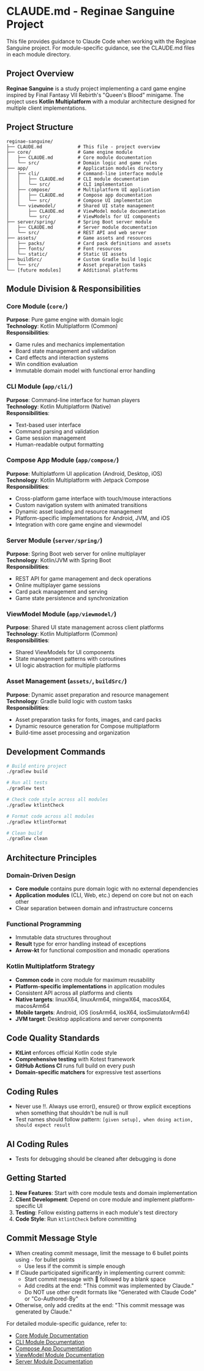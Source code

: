 # CLAUDE.md - Reginae Sanguine Project

This file provides guidance to Claude Code when working with the Reginae Sanguine project. For module-specific guidance, see the CLAUDE.md files in each module directory.

## Project Overview

**Reginae Sanguine** is a study project implementing a card game engine inspired by Final Fantasy VII Rebirth's "Queen's Blood" minigame. The project uses **Kotlin Multiplatform** with a modular architecture designed for multiple client implementations.

## Project Structure

```
reginae-sanguine/
├── CLAUDE.md             # This file - project overview
├── core/                 # Game engine module
│   ├── CLAUDE.md         # Core module documentation
│   └── src/              # Domain logic and game rules
├── app/                  # Application modules directory
│   ├── cli/              # Command-line interface module
│   │   ├── CLAUDE.md     # CLI module documentation
│   │   └── src/          # CLI implementation
│   ├── compose/          # Multiplatform UI application
│   │   ├── CLAUDE.md     # Compose app documentation
│   │   └── src/          # Compose UI implementation
│   └── viewmodel/        # Shared UI state management
│       ├── CLAUDE.md     # ViewModel module documentation
│       └── src/          # ViewModels for UI components
├── server/spring/        # Spring Boot server module
│   ├── CLAUDE.md         # Server module documentation
│   └── src/              # REST API and web server
├── assets/               # Game assets and resources
│   ├── packs/            # Card pack definitions and assets
│   ├── fonts/            # Font resources
│   └── static/           # Static UI assets
├── buildSrc/             # Custom Gradle build logic
│   └── src/              # Asset preparation tasks
└── [future modules]      # Additional platforms
```

## Module Division & Responsibilities

### Core Module (`core/`)
**Purpose**: Pure game engine with domain logic  
**Technology**: Kotlin Multiplatform (Common)  
**Responsibilities**:
- Game rules and mechanics implementation
- Board state management and validation
- Card effects and interaction systems
- Win condition evaluation
- Immutable domain model with functional error handling

### CLI Module (`app/cli/`)
**Purpose**: Command-line interface for human players  
**Technology**: Kotlin Multiplatform (Native)  
**Responsibilities**:
- Text-based user interface
- Command parsing and validation
- Game session management
- Human-readable output formatting

### Compose App Module (`app/compose/`)
**Purpose**: Multiplatform UI application (Android, Desktop, iOS)  
**Technology**: Kotlin Multiplatform with Jetpack Compose  
**Responsibilities**:
- Cross-platform game interface with touch/mouse interactions
- Custom navigation system with animated transitions
- Dynamic asset loading and resource management
- Platform-specific implementations for Android, JVM, and iOS
- Integration with core game engine and viewmodel

### Server Module (`server/spring/`)
**Purpose**: Spring Boot web server for online multiplayer  
**Technology**: Kotlin/JVM with Spring Boot  
**Responsibilities**:
- REST API for game management and deck operations
- Online multiplayer game sessions
- Card pack management and serving
- Game state persistence and synchronization

### ViewModel Module (`app/viewmodel/`)
**Purpose**: Shared UI state management across client platforms  
**Technology**: Kotlin Multiplatform (Common)  
**Responsibilities**:
- Shared ViewModels for UI components
- State management patterns with coroutines
- UI logic abstraction for multiple platforms

### Asset Management (`assets/`, `buildSrc/`)
**Purpose**: Dynamic asset preparation and resource management  
**Technology**: Gradle build logic with custom tasks  
**Responsibilities**:
- Asset preparation tasks for fonts, images, and card packs
- Dynamic resource generation for Compose multiplatform
- Build-time asset processing and organization

## Development Commands

```bash
# Build entire project
./gradlew build

# Run all tests
./gradlew test

# Check code style across all modules
./gradlew ktlintCheck

# Format code across all modules
./gradlew ktlintFormat

# Clean build
./gradlew clean
```

## Architecture Principles
### Domain-Driven Design
- **Core module** contains pure domain logic with no external dependencies
- **Application modules** (CLI, Web, etc.) depend on core but not on each other
- Clear separation between domain and infrastructure concerns

### Functional Programming
- Immutable data structures throughout
- **Result<T>** type for error handling instead of exceptions
- **Arrow-kt** for functional composition and monadic operations

### Kotlin Multiplatform Strategy
- **Common code** in core module for maximum reusability
- **Platform-specific implementations** in application modules
- Consistent API across all platforms and clients
- **Native targets**: linuxX64, linuxArm64, mingwX64, macosX64, macosArm64
- **Mobile targets**: Android, iOS (iosArm64, iosX64, iosSimulatorArm64)
- **JVM target**: Desktop applications and server components

## Code Quality Standards
- **KtLint** enforces official Kotlin code style
- **Comprehensive testing** with Kotest framework
- **GitHub Actions CI** runs full build on every push
- **Domain-specific matchers** for expressive test assertions

## Coding Rules
- Never use !!. Always use error(), ensure() or throw explicit exceptions when something that shouldn't be null is null
- Test names should follow pattern: `[given setup], when doing action, should expect result`

## AI Coding Rules
- Tests for debugging should be cleaned after debugging is done

## Getting Started
1. **New Features**: Start with core module tests and domain implementation
2. **Client Development**: Depend on core module and implement platform-specific UI
3. **Testing**: Follow existing patterns in each module's test directory
4. **Code Style**: Run `ktlintCheck` before committing

## Commit Message Style
- When creating commit message, limit the message to 6 bullet points using `-` for bullet points
  - Use less if the commit is simple enough
- If Claude participated significantly in implementing current commit:
  - Start commit message with 🤖 followed by a blank space 
  - Add credits at the end: "This commit was implemented by Claude."
  - Do NOT use other credit formats like "Generated with Claude Code" or "Co-Authored-By"
- Otherwise, only add credits at the end: "This commit message was generated by Claude."

For detailed module-specific guidance, refer to:
- [Core Module Documentation](core/CLAUDE.md)
- [CLI Module Documentation](app/cli/CLAUDE.md)
- [Compose App Documentation](app/compose/CLAUDE.md)
- [ViewModel Module Documentation](app/viewmodel/CLAUDE.md)
- [Server Module Documentation](server/spring/CLAUDE.md)